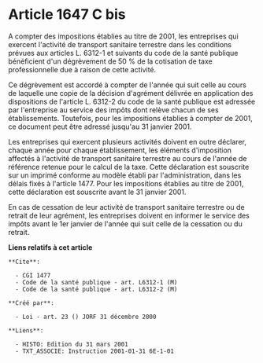 # Article 1647 C bis

A compter des impositions établies au titre de 2001, les entreprises qui exercent l'activité de transport sanitaire terrestre
dans les conditions prévues aux articles L. 6312-1 et suivants du code de la santé publique bénéficient d'un dégrèvement de
50 % de la cotisation de taxe professionnelle due à raison de cette activité.

Ce dégrèvement est accordé à compter de l'année qui suit celle au cours de laquelle une copie de la décision d'agrément
délivrée en application des dispositions de l'article L. 6312-2 du code de la santé publique est adressée par l'entreprise au
service des impôts dont relève chacun de ses établissements. Toutefois, pour les impositions établies à compter de 2001, ce
document peut être adressé jusqu'au 31 janvier 2001.

Les entreprises qui exercent plusieurs activités doivent en outre déclarer, chaque année pour chaque établissement, les
éléments d'imposition affectés à l'activité de transport sanitaire terrestre au cours de l'année de référence retenue pour le
calcul de la taxe. Cette déclaration est souscrite sur un imprimé conforme au modèle établi par l'administration, dans les
délais fixés à l'article 1477. Pour les impositions établies au titre de 2001, cette déclaration est souscrite avant le 31
janvier 2001.

En cas de cessation de leur activité de transport sanitaire terrestre ou de retrait de leur agrément, les entreprises doivent
en informer le service des impôts avant le 1er janvier de l'année qui suit celle de la cessation ou du retrait.

**Liens relatifs à cet article**

	**Cite**:

	  - CGI 1477
	  - Code de la santé publique - art. L6312-1 (M)
	  - Code de la santé publique - art. L6312-2 (M)

	**Créé par**:

	  - Loi - art. 23 () JORF 31 décembre 2000

	**Liens**:

	  - HISTO: Edition du 31 mars 2001
	  - TXT_ASSOCIE: Instruction 2001-01-31 6E-1-01
